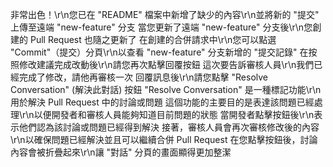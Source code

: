 非常出色！\r\n您已在 "README" 檔案中新增了缺少的內容\r\n並將新的 "提交" 上傳至遠端 "new-feature" 分支
當您更新了遠端 "new-feature" 分支後\r\n您創建的 Pull Request 也隨之更新了
在創建的合併請求中\r\n您可以點選 "Commit"（提交）分頁\r\n以查看 "new-feature" 分支新增的 "提交記錄"
在按照修改建議完成改動後\r\n請您再次點擊回覆按鈕
這次要告訴審核人員\r\n我們已經完成了修改，請他再審核一次
回覆訊息後\r\n請您點擊 "Resolve Conversation" (解決此對話) 按鈕
"Resolve Conversation" 是一種標記功能\r\n用於解決 Pull Request 中的討論或問題
這個功能的主要目的是表達該問題已經處理\r\n以便開發者和審核人員能夠知道目前問題的狀態
當開發者點擊按鈕後\r\n表示他們認為該討論或問題已經得到解決
接著，審核人員會再次審核修改後的內容\r\n以確保問題已經解決並且可以繼續合併 Pull Request
在您點擊按鈕後，討論內容會被折疊起來\r\n讓 "對話" 分頁的畫面顯得更加整潔